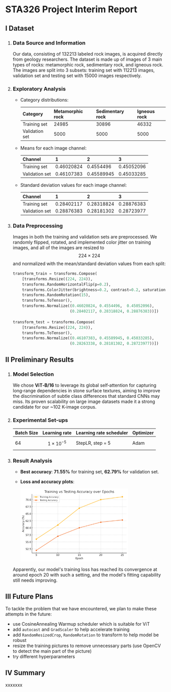 # STA326 Project Interim Report

## I Dataset

1. ### Data Source and Information

   Our data, consisting of 132213 labeled rock images, is acquired directly from geology researchers.  The dataset is made up of images of 3 main types of rocks: metamorphic rock, sedimentary rock, and igneous rock. The images are split into 3 subsets: training set with 112213 images, validation set and testing set with 15000 images respectively.

2. ### Exploratory Analysis

   - Category distributions:

     | Category       | Metamorphic rock | Sedimentary rock | Igneous rock |
     | -------------- | ---------------- | ---------------- | ------------ |
     | Training set   | 24985            | 30896            | 46332        |
     | Validation set | 5000             | 5000             | 5000         |

   - Means for each image channel:

     | Channel        | 1          | 2          | 3          |
     | -------------- | ---------- | ---------- | ---------- |
     | Training set   | 0.46020824 | 0.4554496  | 0.45052096 |
     | Validation set | 0.46107383 | 0.45589945 | 0.45033285 |

   - Standard deviation values for each image channel:

     | Channel        | 1          | 2          | 3          |
     | -------------- | ---------- | ---------- | ---------- |
     | Training set   | 0.28402117 | 0.28318824 | 0.28876383 |
     | Validation set | 0.28876383 | 0.28181302 | 0.28723977 |

3. ### Data Preprocessing

   Images in both the training and validation sets are preprocessed.  We randomly flipped, rotated, and implemented color jitter on training images, and all of the images are resized to $$224 \times 224$$ and normalized with the mean/standard deviation values from each split:
   
   ```python
   transform_train = transforms.Compose(
       [transforms.Resize((224, 224)),
       transforms.RandomHorizontalFlip(p=0.2),  
       transforms.ColorJitter(brightness=0.2, contrast=0.2, saturation=0.2, hue=0.1),  
       transforms.RandomRotation(15),           
       transforms.ToTensor(),
       transforms.Normalize((0.46020824, 0.4554496,  0.45052096), 
                            (0.28402117, 0.28318824, 0.28876383))]) 
   
   transform_test = transforms.Compose(
       [transforms.Resize((224, 224)),
       transforms.ToTensor(),
       transforms.Normalize((0.46107383, 0.45589945, 0.45033285),
                            (0.28263338, 0.28181302, 0.28723977))])
   ```
   
   

## II Preliminary Results

1. ### Model Selection

    We chose **ViT‑B/16** to leverage its global self‑attention for capturing long‑range dependencies in stone surface textures, aiming to improve the discrimination of subtle class differences that standard CNNs may miss. Its proven scalability on large image datasets made it a strong candidate for our ~102 K-image corpus.

2. ### Experimental Set-ups

   | Batch Size | Learning rate         | Learning rate scheduler | Optimizer |
   | ---------- | --------------------- | ----------------------- | --------- |
   | 64         | $$1 \times 10 ^{-5}$$ | StepLR, step = 5        | Adam      |

3. ### Result Analysis

   - **Best accuracy**: **71.55%** for training set, **62.79%** for validation set.
   
   - **Loss and accuracy plots**:
   
     <img src=".\plot.jpg" alt="plot" style="zoom: 33%;" />
   
   Apparently, our model's training loss has reached its convergence at around epoch 20 with such a setting, and the model's fitting capability still needs improving.

## III Future Plans

To tackle the problem that we have encountered, we plan to make these attempts in the future:

- use CosineAnnealing Warmup scheduler which is suitable for ViT
- add `autocast` and `GradScaler` to help accelerate training
- add `RandomResizedCrop`, `RandomRotation` to transform to help model be robust
- resize the training pictures to remove unnecessary parts (use OpenCV to detect the main part of the picture)
- try different hyperparameters

## IV Summary

xxxxxxx
